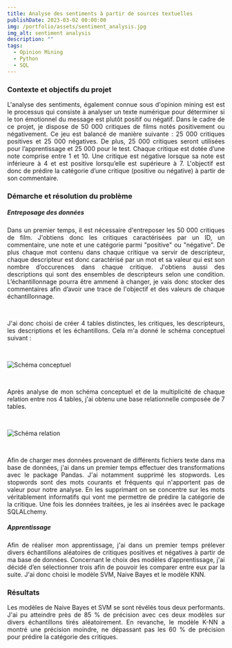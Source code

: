 ```yaml
---
title: Analyse des sentiments à partir de sources textuelles
publishDate: 2023-03-02 00:00:00
img: /portfolio/assets/sentiment_analysis.jpg
img_alt: sentiment analysis
description: ""
tags:
  - Opinion Mining
  - Python
  - SQL
---
```

<div style="text-align: justify"> 

### Contexte et objectifs du projet

L'analyse des sentiments, également connue sous d'opinion mining est est le processus qui consiste à analyser un texte numérique pour déterminer si le ton émotionnel du message est plutôt positif ou négatif. Dans le cadre de ce projet, je dispose de 50 000 critiques de films notés positivement ou négativement. Ce jeu est balancé de manière suivante : 25 000 critiques positives et 25 000 négatives. De plus, 25 000 critiques seront utilisées pour l’apprentissage et 25 000 pour le test. Chaque critique est dotée d’une note comprise entre 1 et 10. Une critique est négative lorsque sa note est inférieure à 4 et est positive lorsqu’elle est supérieure à 7. L'objectif est donc de prédire la catégorie d’une critique (positive ou négative) à partir de son commentaire.

### Démarche et résolution du problème 
##### Entreposage des données
Dans un premier temps, il est nécessaire d'entreposer les 50 000 critiques de film. J'obtiens donc les critiques caractérisées par un ID, un commentaire, une note et une catégorie parmi "positive" ou "négative". De plus chaque mot contenu dans chaque critique va servir de descripteur, chaque descripteur est donc caractérisé par un mot et sa valeur qui est son nombre d’occurences dans chaque critique. J'obtiens aussi des descriptions qui sont des ensembles de descripteurs selon une condition. L’échantillonnage pourra être ammené à changer, je vais donc stocker des commentaires afin d’avoir une trace de l'objectif et des valeurs de chaque échantillonnage. 

<br>

J'ai donc choisi de créer 4 tables distinctes, les critiques, les descripteurs, les descriptions et les échantillons. Cela m'a donné le schéma conceptuel suivant :

<br>

![Schéma conceptuel](/portfolio/assets/schema_conceptuel.png)

<br>

Après analyse de mon schéma conceptuel et de la multiplicité de chaque relation entre nos 4 tables, j'ai obtenu une base relationnelle composée de 7 tables.

<br>

![Schéma relation](/portfolio/assets/schema_relation.png)

<br>

Afin de charger mes données provenant de différents fichiers texte dans ma base de données, j'ai dans un premier temps effectuer des transformations avec le package Pandas. J'ai notamment supprimé les stopwords. Les stopwords sont des mots courants et fréquents qui n'apportent pas de valeur pour notre analyse. En les supprimant on se concentre sur les mots véritablement informatifs qui vont me permettre de prédire la catégorie de la critique. Une fois les données traitées, je les ai insérées avec le package SQLALchemy.

##### Apprentissage
Afin de réaliser mon apprentissage, j'ai dans un premier temps prélever divers échantillons aléatoires de critiques positives et négatives à partir de ma base de données. Concernant le choix des modèles d’apprentissage, j'ai décidé d’en sélectionner trois
afin de pouvoir les comparer entre eux par la suite. J'ai donc choisi le modèle SVM, Naive Bayes et le modèle KNN.

### Résultats

Les modèles de Naive Bayes et SVM se sont révélés tous deux performants. J'ai pu atteindre près de 85 % de précision avec ces deux modèles sur divers échantillons tirés aléatoirement. En revanche, le modèle K-NN a montré une précision moindre, ne dépassant pas les 60 % de précision pour prédire la catégorie des critiques.

</div>